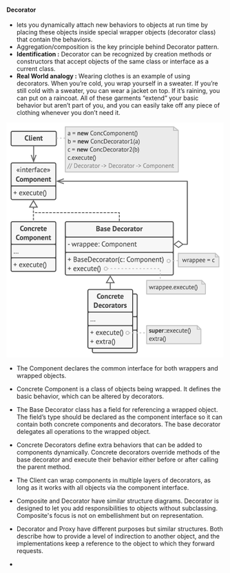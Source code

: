 #### Decorator

- lets you dynamically attach new behaviors to objects at run time by placing these objects inside special wrapper objects (decorator class) that contain the behaviors.
- Aggregation/composition is the key principle behind Decorator pattern.
- **Identification :** Decorator can be recognized by creation methods or constructors that accept objects of the same class or interface as a current class.
- **Real World analogy :** Wearing clothes is an example of using decorators. When you’re cold, you wrap yourself in a sweater. If you’re still cold with a sweater, you can wear a jacket on top. If it’s raining, you can put on a raincoat. All of these garments “extend” your basic behavior but aren’t part of you, and you can easily take off any piece of clothing whenever you don’t need it.


![structure-2x-decorator.png](../../../../../diagrams/structure-2x-decorator.png)


- The Component declares the common interface for both wrappers and wrapped objects.
- Concrete Component is a class of objects being wrapped. It defines the basic behavior, which can be altered by decorators.
- The Base Decorator class has a field for referencing a wrapped object. The field’s type should be declared as the component interface so it can contain both concrete components and decorators. The base decorator delegates all operations to the wrapped object.
- Concrete Decorators define extra behaviors that can be added to components dynamically. Concrete decorators override methods of the base decorator and execute their behavior either before or after calling the parent method.
- The Client can wrap components in multiple layers of decorators, as long as it works with all objects via the component interface.



- Composite and Decorator have similar structure diagrams. Decorator is designed to let you add responsibilities to objects without subclassing. Composite's focus is not on embellishment but on representation.
- Decorator and Proxy have different purposes but similar structures. Both describe how to provide a level of indirection to another object, and the implementations keep a reference to the object to which they forward requests.
- 

